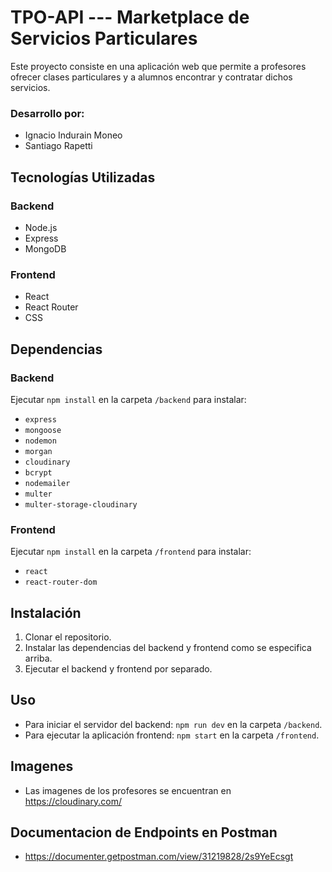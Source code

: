 # TPO-API --- Marketplace de Servicios Particulares

Este proyecto consiste en una aplicación web que permite a profesores ofrecer clases particulares y a alumnos encontrar y contratar dichos servicios.

### Desarrollo por:

- Ignacio Indurain Moneo
- Santiago Rapetti

## Tecnologías Utilizadas

### Backend

- Node.js
- Express
- MongoDB

### Frontend

- React
- React Router
- CSS

## Dependencias

### Backend

Ejecutar `npm install` en la carpeta `/backend` para instalar:

- `express`
- `mongoose`
- `nodemon`
- `morgan`
- `cloudinary`
- `bcrypt`
- `nodemailer`
- `multer`
- `multer-storage-cloudinary`

### Frontend

Ejecutar `npm install` en la carpeta `/frontend` para instalar:

- `react`
- `react-router-dom`

## Instalación

1. Clonar el repositorio.
2. Instalar las dependencias del backend y frontend como se especifica arriba.
3. Ejecutar el backend y frontend por separado.

## Uso

- Para iniciar el servidor del backend: `npm run dev` en la carpeta `/backend`.
- Para ejecutar la aplicación frontend: `npm start` en la carpeta `/frontend`.

## Imagenes

- Las imagenes de los profesores se encuentran en https://cloudinary.com/

## Documentacion de Endpoints en Postman

- https://documenter.getpostman.com/view/31219828/2s9YeEcsgt
